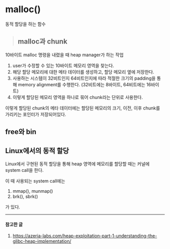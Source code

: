 # malloc()       
동적 할당을 하는 함수    
    
> ## malloc과 chunk    
    
10바이트 malloc 명령을 내렸을 때 heap manager가 하는 작업 
    
1. user가 수정할 수 있는 10바이트 메모리 영역을 찾는다.    
2. 해당 할당 메모리에 대한 메타 데이터를 생성하고, 할당 메모리 옆에 저장한다. 
3. 사용하는 시스템이 32비트인지 64비트인지에 따라 적절한 크기의 padding을 통해 memory alignment를 수행한다.
(32비트에는 8바이트, 64비트에는 16바이트)     
4. 이렇게 할당된 메모리 영역을 하나로 묶어 chunk라는 단위로 사용한다.    
    
이렇게 할당된 chunk의 메타 데이터에는 할당된 메모리의 크기, 이전, 이후 chunk를 가리키는 포인터가 저장되어있다.
## free와 bin    
     
     
## Linux에서의 동적 할당    
      
Linux에서 구현된 동적 할당을 통해 heap 영역에 메모리를 할당할 때는 커널에 system call을 한다.     
    
이 때 사용되는 system call에는    
     
1. mmap(), munmap()    
2. brk(), sbrk()    
    
가 있다.     


-------------      
#### 참고한 글
1. https://azeria-labs.com/heap-exploitation-part-1-understanding-the-glibc-heap-implementation/
